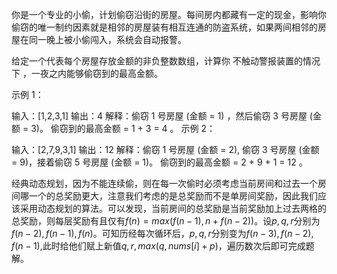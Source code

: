你是一个专业的小偷，计划偷窃沿街的房屋。每间房内都藏有一定的现金，影响你偷窃的唯一制约因素就是相邻的房屋装有相互连通的防盗系统，如果两间相邻的房屋在同一晚上被小偷闯入，系统会自动报警。

给定一个代表每个房屋存放金额的非负整数数组，计算你 不触动警报装置的情况下 ，一夜之内能够偷窃到的最高金额。

 

示例 1：

输入：[1,2,3,1]
输出：4
解释：偷窃 1 号房屋 (金额 = 1) ，然后偷窃 3 号房屋 (金额 = 3)。
     偷窃到的最高金额 = 1 + 3 = 4 。
示例 2：

输入：[2,7,9,3,1]
输出：12
解释：偷窃 1 号房屋 (金额 = 2), 偷窃 3 号房屋 (金额 = 9)，接着偷窃 5 号房屋 (金额 = 1)。
     偷窃到的最高金额 = 2 + 9 + 1 = 12 。

<!-- class Solution(object):
    def rob(self, nums):
        """
        :type nums: List[int]
        :rtype: int
        """
        p,q,r = 0,0,nums[0]
        for i in range(1,len(nums)):
            p = q
            q = r
            r = max(q,p+nums[i])
        return r -->

经典动态规划，因为不能连续偷，则在每一次偷时必须考虑当前房间和过去一个房间哪一个的总奖励更大，注意我们考虑的是总奖励而不是单房间奖励，因此我们应该采用动态规划的算法。可以发现，当前房间的总奖励是当前奖励加上过去两格的总奖励，则每层奖励有且仅有$f(n)=max(f(n-1),n+f(n-2))$。设$p,q,r$分别为$f(n-2), f(n-1), f(n)$。可知历经每次循环后，$p,q,r$分别变为$f(n-3), f(n-2), f(n-1)$,此时给他们赋上新值$q, r, max(q, nums[i] + p)$，遍历数次后即可完成题解。